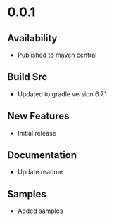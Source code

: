 # 0.0.1
## Availability
- Published to maven central

## Build Src
- Updated to gradle version 6.7.1

## New Features
- Initial release

## Documentation
- Update readme

## Samples
- Added samples

